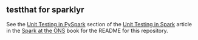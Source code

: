 ## testthat for sparklyr

See the [Unit Testing in PySpark](testing-debugging/unit-testing.html#sparklyr-unit-testing) section of the [Unit Testing in Spark](https://best-practice-and-impact.github.io/ons-spark/testing-debugging/unit-testing.html) article in the [Spark at the ONS](https://best-practice-and-impact.github.io/ons-spark/) book for the README for this repository.
